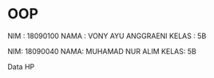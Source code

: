 # OOP
NIM : 18090100
NAMA : VONY AYU ANGGRAENI
KELAS : 5B

NIM: 18090040
NAMA: MUHAMAD NUR ALIM
KELAS: 5B

Data HP